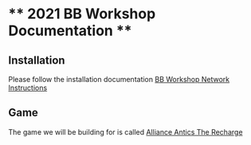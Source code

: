 # ** 2021 BB Workshop Documentation **

## Installation
Please follow the installation documentation [BB Workshop Network Instructions](./BB%20Workshop%20Network%20Instructions.md)

## Game
The game we will be building for is called [Alliance Antics The Recharge](https://wpilib.org/blog/alliance-antics-the-recharge)